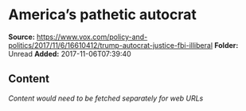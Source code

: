 # America’s pathetic autocrat

**Source:** https://www.vox.com/policy-and-politics/2017/11/6/16610412/trump-autocrat-justice-fbi-illiberal
**Folder:** Unread
**Added:** 2017-11-06T07:39:40




## Content
*Content would need to be fetched separately for web URLs*
